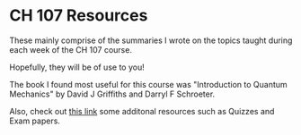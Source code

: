 # CH 107 Resources

These mainly comprise of the summaries I wrote on the topics taught during each week of the CH 107 course.

Hopefully, they will be of use to you!

The book I found most useful for this course was "Introduction to Quantum Mechanics" by David J Griffiths and Darryl F Schroeter.

Also, check out [this link](https://drive.google.com/drive/folders/1qIkqURbUuXPvG53Zv2VmjDAfXrTSLnou) some additonal resources such as Quizzes and Exam papers.
